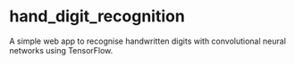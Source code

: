 # hand_digit_recognition
A simple web app to recognise handwritten digits with convolutional neural networks using TensorFlow.
